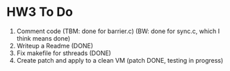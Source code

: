 # HW3 To Do #

  1. Comment code (TBM: done for barrier.c) (BW: done for sync.c, which I think means done)
  1. Writeup a Readme (DONE)
  1. Fix makefile for sthreads (DONE)
  1. Create patch and apply to a clean VM (patch DONE, testing in progress)